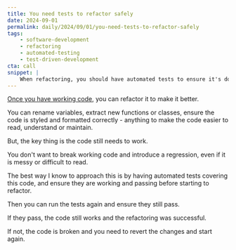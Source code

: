 ```yaml
---
title: You need tests to refactor safely
date: 2024-09-01
permalink: daily/2024/09/01/you-need-tests-to-refactor-safely
tags:
    - software-development
    - refactoring
    - automated-testing
    - test-driven-development
cta: call
snippet: |
    When refactoring, you should have automated tests to ensure it's done safely.
---
```


[Once you have working code][0], you can refactor it to make it better.

You can rename variables, extract new functions or classes, ensure the code is styled and formatted correctly - anything to make the code easier to read, understand or maintain.

But, the key thing is the code still needs to work.

You don't want to break working code and introduce a regression, even if it is messy or difficult to read.

The best way I know to approach this is by having automated tests covering this code, and ensure they are working and passing before starting to refactor.

Then you can run the tests again and ensure they still pass.

If they pass, the code still works and the refactoring was successful.

If not, the code is broken and you need to revert the changes and start again.

[0]: {{site.url}}/daily/2024/08/31/make-it-work-then-make-it-good
